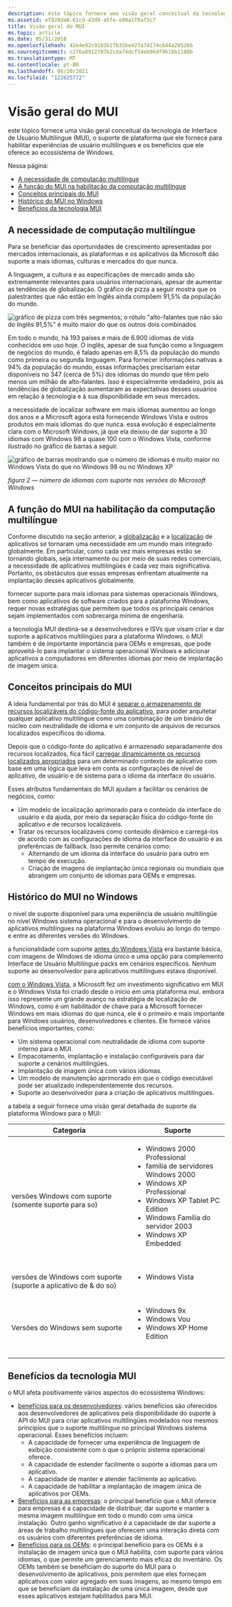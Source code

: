 ```yaml
---
description: este tópico fornece uma visão geral conceitual da tecnologia de Interface de Usuário Multilíngue (MUI), o suporte de plataforma que ele fornece para habilitar experiências de usuário multilíngues e os benefícios que ele oferece ao ecossistema de Windows.
ms.assetid: ef828da8-61cd-43d9-a5fe-e09a1f8af5c7
title: Visão geral do MUI
ms.topic: article
ms.date: 05/31/2018
ms.openlocfilehash: 42e4e92c9103b27b35be427a74174c644a285266
ms.sourcegitcommit: c276a8912787b2cda74dcf54eb96df961bb1188b
ms.translationtype: MT
ms.contentlocale: pt-BR
ms.lasthandoff: 08/20/2021
ms.locfileid: "122625772"
---
```

# <a name="overview-of-mui"></a>Visão geral do MUI

este tópico fornece uma visão geral conceitual da tecnologia de Interface de Usuário Multilíngue (MUI), o suporte de plataforma que ele fornece para habilitar experiências de usuário multilíngues e os benefícios que ele oferece ao ecossistema de Windows.

Nessa página:

-   [A necessidade de computação multilíngue](#the-need-for-multilingual-computing)
-   [A função do MUI na habilitação da computação multilíngue](#the-role-of-mui-in-enabling-multilingual-computing)
-   [Conceitos principais do MUI](#core-concepts-of-mui)
-   [Histórico do MUI no Windows](#history-of-mui-in-windows)
-   [Benefícios da tecnologia MUI](#benefits-of-mui-technology)

## <a name="the-need-for-multilingual-computing"></a>A necessidade de computação multilíngue

Para se beneficiar das oportunidades de crescimento apresentadas por mercados internacionais, as plataformas e os aplicativos da Microsoft dão suporte a mais idiomas, culturas e mercados do que nunca.

A linguagem, a cultura e as especificações de mercado ainda são extremamente relevantes para usuários internacionais, apesar de aumentar as tendências de globalização. O gráfico de pizza a seguir mostra que os palestrantes que não estão em Inglês ainda compõem 91,5% da população do mundo.

![gráfico de pizza com três segmentos; o rótulo "alto-falantes que não são do Inglês 91,5%" é muito maior do que os outros dois combinados](images/overview-of-mui-fig1.gif)

Em todo o mundo, há 193 países e mais de 6.900 idiomas de vida conhecidos em uso hoje. O inglês, apesar de sua função como a linguagem de negócios do mundo, é falado apenas em 8,5% da população do mundo como primeira ou segunda linguagem. Para fornecer informações nativas a 94% da população do mundo, essas informações precisariam estar disponíveis no 347 (cerca de 5%) dos idiomas do mundo que têm pelo menos um milhão de alto-falantes. Isso é especialmente verdadeiro, pois as tendências de globalização aumentaram as expectativas desses usuários em relação à tecnologia e à sua disponibilidade em seus mercados.

a necessidade de localizar software em mais idiomas aumentou ao longo dos anos e a Microsoft agora está fornecendo Windows Vista e outros produtos em mais idiomas do que nunca. essa evolução é especialmente clara com o Microsoft Windows, já que ela deixou de dar suporte a 30 idiomas com Windows 98 a quase 100 com o Windows Vista, conforme ilustrado no gráfico de barras a seguir.

![gráfico de barras mostrando que o número de idiomas é muito maior no Windows Vista do que no Windows 98 ou no Windows XP](images/overview-of-mui-fig2.gif)

*figura 2 — número de idiomas com suporte nas versões do Microsoft Windows*

## <a name="the-role-of-mui-in-enabling-multilingual-computing"></a>A função do MUI na habilitação da computação multilíngue

Conforme discutido na seção anterior, a [globalização](glossary-for-understanding-mui.md) e a [localização](glossary-for-understanding-mui.md) de aplicativos se tornaram uma necessidade em um mundo mais integrado globalmente. Em particular, como cada vez mais empresas estão se tornando globais, seja internamente ou por meio de suas redes comerciais, a necessidade de aplicativos multilíngües é cada vez mais significativa. Portanto, os obstáculos que essas empresas enfrentam atualmente na implantação desses aplicativos globalmente.

fornecer suporte para mais idiomas para sistemas operacionais Windows, bem como aplicativos de software criados para a plataforma Windows, requer novas estratégias que permitem que todos os principais cenários sejam implementados com sobrecarga mínima de engenharia.

a tecnologia MUI destina-se a desenvolvedores e ISVs que visam criar e dar suporte a aplicativos multilíngües para a plataforma Windows. o MUI também é de importante importância para OEMs e empresas, que pode aproveitá-lo para implantar o sistema operacional Windows e adicionar aplicativos a computadores em diferentes idiomas por meio de implantação de imagem única.

## <a name="core-concepts-of-mui"></a>Conceitos principais do MUI

A ideia fundamental por trás do MUI é [separar o armazenamento de recursos localizáveis do código-fonte do aplicativo](mui-fundamental-concepts-explained.md), para poder arquitetar qualquer aplicativo multilíngue como uma combinação de um binário de núcleo com neutralidade de idioma e um conjunto de arquivos de recursos localizados específicos do idioma.

Depois que o código-fonte do aplicativo é armazenado separadamente dos recursos localizados, fica fácil [carregar dinamicamente os recursos localizados apropriados](mui-fundamental-concepts-explained.md) para um determinado contexto de aplicativo com base em uma lógica que leva em conta as configurações de nível de aplicativo, de usuário e de sistema para o idioma da interface do usuário.

Esses atributos fundamentais do MUI ajudam a facilitar os cenários de negócios, como:

-   Um modelo de localização aprimorado para o conteúdo da interface do usuário e da ajuda, por meio da separação física do código-fonte do aplicativo e de recursos localizáveis.
-   Tratar os recursos localizáveis como conteúdo dinâmico e carregá-los de acordo com as configurações de idioma da interface do usuário e as preferências de fallback. Isso permite cenários como:
    -   Alternando de um idioma da interface do usuário para outro em tempo de execução.
    -   Criação de imagens de implantação única regionais ou mundiais que abrangem um conjunto de idiomas para OEMs e empresas.

## <a name="history-of-mui-in-windows"></a>Histórico do MUI no Windows

o nível de suporte disponível para uma experiência de usuário multilíngüe no nível Windows sistema operacional e para o desenvolvimento de aplicativos multilíngues na plataforma Windows evoluiu ao longo do tempo e entre as diferentes versões do Windows.

a funcionalidade com suporte [antes do Windows Vista](evolution-of-mui-support-across-windows-versions.md) era bastante básica, com imagens de Windows de idioma único e uma opção para complemento Interface de Usuário Multilíngue packs em cenários específicos. Nenhum suporte ao desenvolvedor para aplicativos multilíngues estava disponível.

[com o Windows Vista](evolution-of-mui-support-across-windows-versions.md), a Microsoft fez um investimento significativo em MUI e o Windows Vista foi criado desde o início em uma plataforma mui. embora isso represente um grande avanço na estratégia de localização de Windows, como é um habilitador de chave para a Microsoft fornecer Windows em mais idiomas do que nunca, ele é o primeiro e mais importante para Windows usuários, desenvolvedores e clientes. Ele fornece vários benefícios importantes, como:

-   Um sistema operacional com neutralidade de idioma com suporte interno para o MUI.
-   Empacotamento, implantação e instalação configuráveis para dar suporte a cenários multilíngües.
-   Implantação de imagem única com vários idiomas.
-   Um modelo de manutenção aprimorado em que o código executável pode ser atualizado independentemente dos recursos.
-   Suporte ao desenvolvedor para a criação de aplicativos multilíngues.

a tabela a seguir fornece uma visão geral detalhada do suporte da plataforma Windows para o MUI:

<table>
<colgroup>
<col  />
<col  />
</colgroup>
<thead>
<tr class="header">
<th>Categoria</th>
<th>Suporte</th>
</tr>
</thead>
<tbody>
<tr class="odd">
<td>versões Windows com suporte (somente suporte para so)</td>
<td><ul>
<li>Windows 2000 Professional</li>
<li>família de servidores Windows 2000</li>
<li>Windows XP Professional</li>
<li>Windows XP Tablet PC Edition</li>
<li>Windows Família do servidor 2003</li>
<li>Windows XP Embedded</li>
</ul>
<br/></td>
</tr>
<tr class="even">
<td>versões de Windows com suporte (suporte a aplicativo de & do so)</td>
<td><ul>
<li>Windows Vista</li>
</ul>
<br/></td>
</tr>
<tr class="odd">
<td>Versões do Windows sem suporte</td>
<td><ul>
<li>Windows 9x</li>
<li>Windows Vou</li>
<li>Windows XP Home Edition</li>
</ul>
<br/></td>
</tr>
</tbody>
</table>



 

## <a name="benefits-of-mui-technology"></a>Benefícios da tecnologia MUI

o MUI afeta positivamente vários aspectos do ecossistema Windows:

-   [benefícios para os desenvolvedores](benefits-of-mui-explained.md): vários benefícios são oferecidos aos desenvolvedores de aplicativos pela disponibilidade do suporte à API do MUI para criar aplicativos multilíngües modelados nos mesmos princípios que o suporte multilíngue no principal Windows sistema operacional. Esses benefícios incluem:
    -   A capacidade de fornecer uma experiência de linguagem de exibição consistente com o que o próprio sistema operacional oferece.
    -   A capacidade de estender facilmente o suporte a idiomas para um aplicativo.
    -   A capacidade de manter e atender facilmente ao aplicativo.
    -   A capacidade de habilitar a implantação de imagem única de aplicativos por OEMs.
-   [Benefícios para as empresas](benefits-of-mui-explained.md): o principal benefício que o MUI oferece para empresas é a capacidade de distribuir, dar suporte e manter a mesma imagem multilíngue em todo o mundo com uma única instalação. Outro ganho significativo é a capacidade de dar suporte a áreas de trabalho multilíngues que oferecem uma interação direta com os usuários com diferentes preferências de idioma.
-   [Benefícios para os OEMs](benefits-of-mui-explained.md): o principal benefício para os OEMs é a instalação de imagem única que o MUI habilita, com suporte para vários idiomas, o que permite um gerenciamento mais eficaz do inventário. Os OEMs também se beneficiam do suporte do MUI para o desenvolvimento de aplicativos, pois permitem que eles forneçam aplicativos com valor agregado em suas imagens, ao mesmo tempo em que se beneficiam da instalação de uma única imagem, desde que esses aplicativos estejam habilitados para MUI.

 

 




